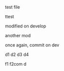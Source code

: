 test file

ttest

modified on develop

another mod

once again, commit on dev

d1
d2
d3
d4

f1
f2com
d
